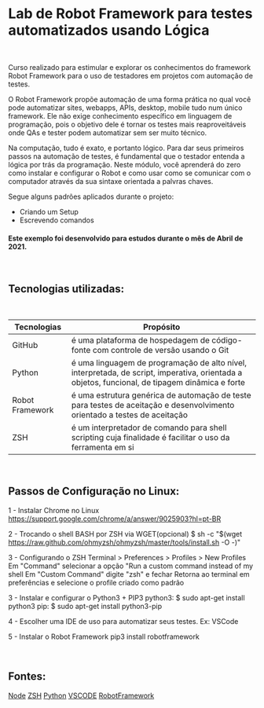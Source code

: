 # Lab de Robot Framework para testes automatizados usando Lógica

<br>

 Curso realizado para estimular e explorar os conhecimentos do framework Robot Framework para o uso de testadores em projetos com automação de testes. 

 O Robot Framework propõe automação de uma forma prática no qual você pode automatizar sites, webapps, APIs, desktop, mobile tudo num único framework.
 Ele não exige conhecimento específico em linguagem de programação, pois o objetivo dele é tornar os testes mais reaproveitáveis onde QAs e tester podem automatizar sem ser muito técnico.

 Na computação, tudo é exato, e portanto lógico. Para dar seus primeiros passos na automação de testes, é fundamental que o testador entenda a lógica por trás da programação. Neste módulo, você aprenderá do zero como instalar e configurar o Robot e como usar como se comunicar com o computador através da sua sintaxe orientada a palvras chaves.

 Segue alguns padrões aplicados durante o projeto:

 * Criando um Setup
 * Escrevendo comandos
 

#### Este exemplo foi desenvolvido para estudos durante o mês de Abril de 2021.

<br>

## Tecnologias utilizadas:

<br>

Tecnologias | Propósito
------------ | -------------
GitHub | é uma plataforma de hospedagem de código-fonte com controle de versão usando o Git
Python | é uma linguagem de programação de alto nível, interpretada, de script, imperativa, orientada a objetos, funcional, de tipagem dinâmica e forte
Robot Framework | é uma estrutura genérica de automação de teste para testes de aceitação e desenvolvimento orientado a testes de aceitação  
ZSH | é um interpretador de comando para shell scripting cuja finalidade é facilitar o uso da ferramenta em si
<br>

## Passos de Configuração no Linux:

1 - Instalar Chrome no Linux
    https://support.google.com/chrome/a/answer/9025903?hl=pt-BR

2 - Trocando o shell BASH por ZSH via WGET(opcional)
    $ sh -c "$(wget https://raw.github.com/ohmyzsh/ohmyzsh/master/tools/install.sh -O -)"

3 - Configurando o ZSH
    Terminal > Preferences > Profiles > New Profiles
    Em "Command" selecionar a opção "Run a custom command instead of my shell
    Em "Custom Command" digite "zsh" e fechar
    Retorna ao terminal em preferências e selecione o profile criado como padrão


3 - Instalar e configurar o Python3 + PIP3
    python3: $ sudo apt-get install python3
    pip: $ sudo apt-get install python3-pip


4 - Escolher uma IDE de uso para automatizar seus testes. Ex: VSCode

5 - Instalar o Robot Framework 
    pip3 install robotframework

<br>

## Fontes:
[Node](https://nodejs.org/en/)
[ZSH](https://ohmyz.sh)
[Python](https://www.python.org/)
[VSCODE](https://code.visualstudio.com)
[RobotFramework](https://robotframework.org/)
